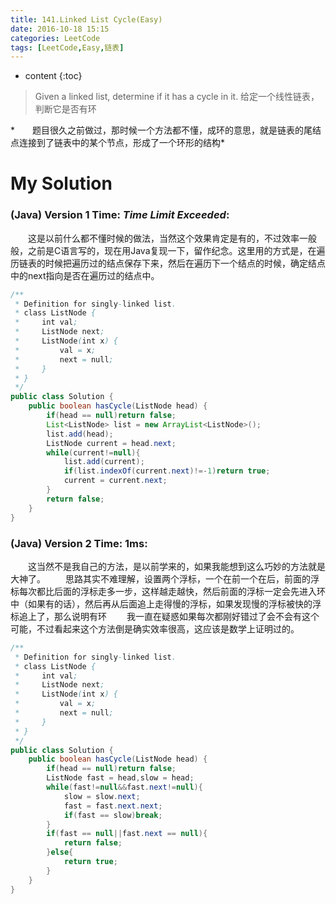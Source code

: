 ```yaml
---
title: 141.Linked List Cycle(Easy)
date: 2016-10-18 15:15
categories: LeetCode
tags: [LeetCode,Easy,链表]
---
```


* content
{:toc}


>Given a linked list, determine if it has a cycle in it.
给定一个线性链表，判断它是否有环

*　　题目很久之前做过，那时候一个方法都不懂，成环的意思，就是链表的尾结点连接到了链表中的某个节点，形成了一个环形的结构*

# My Solution
### (Java) Version 1  Time: *Time Limit Exceeded*:
　　这是以前什么都不懂时候的做法，当然这个效果肯定是有的，不过效率一般般，之前是C语言写的，现在用Java复现一下，留作纪念。这里用的方式是，在遍历链表的时候把遍历过的结点保存下来，然后在遍历下一个结点的时候，确定结点中的next指向是否在遍历过的结点中。
```java
/**
 * Definition for singly-linked list.
 * class ListNode {
 *     int val;
 *     ListNode next;
 *     ListNode(int x) {
 *         val = x;
 *         next = null;
 *     }
 * }
 */
public class Solution {
    public boolean hasCycle(ListNode head) {
        if(head == null)return false;
        List<ListNode> list = new ArrayList<ListNode>();
        list.add(head);
        ListNode current = head.next;
        while(current!=null){
            list.add(current);
            if(list.indexOf(current.next)!=-1)return true;
            current = current.next;
        }
        return false;
    }
}
```
### (Java) Version 2  Time: 1ms:
　　这当然不是我自己的方法，是以前学来的，如果我能想到这么巧妙的方法就是大神了。
　　思路其实不难理解，设置两个浮标，一个在前一个在后，前面的浮标每次都比后面的浮标走多一步，这样越走越快，然后前面的浮标一定会先进入环中（如果有的话），然后再从后面追上走得慢的浮标，如果发现慢的浮标被快的浮标追上了，那么说明有环
　　我一直在疑惑如果每次都刚好错过了会不会有这个可能，不过看起来这个方法倒是确实效率很高，这应该是数学上证明过的。
```java
/**
 * Definition for singly-linked list.
 * class ListNode {
 *     int val;
 *     ListNode next;
 *     ListNode(int x) {
 *         val = x;
 *         next = null;
 *     }
 * }
 */
public class Solution {
    public boolean hasCycle(ListNode head) {
        if(head == null)return false;
        ListNode fast = head,slow = head;
        while(fast!=null&&fast.next!=null){
            slow = slow.next;
            fast = fast.next.next;
            if(fast == slow)break;
        }
        if(fast == null||fast.next == null){
            return false;
        }else{
            return true;
        }
    }
}
```